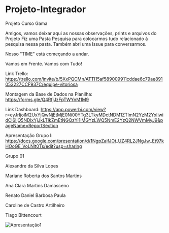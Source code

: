 # Projeto-Integrador
Projeto Curso Gama

Amigos, vamos deixar aqui as nossas observações, prints e arquivos do Projeto
Fiz uma Pasta Pesquisa para colocarmos tudo relacionado à pesquisa nessa pasta.
Também abri uma Issue para conversarmos.

Nosso "TIME" está começando a andar.

Vamos em Frente. Vamos com Tudo!



Link Trello: https://trello.com/invite/b/5XxPQCMn/ATTI15af589009911cddae6c79ae891053227CCF937C/equipe-vitoriosa


Montagem da Base de Dados na Planilha:  https://forms.gle/Q4RfjJzFpTWYnM1M9


Link Dashboard: https://app.powerbi.com/view?r=eyJrIjoiM2UxYjQwNjEtMjE0Ni00YTg3LTkyMDctNDM1ZTlmN2YzM2YxIiwidCI6IjQ5NDIxYjJkLTlkZmEtNGQzYi1iMGYzLWQ5NmE2YzQ2NWVmMyJ9&pageName=ReportSection


Apresentação Grupo I: 
https://docs.google.com/presentation/d/1NgpZaifJOt_UZ4RL2JNgJw_Et97kHOoGE_VoLNlt0Ts/edit?usp=sharing


Grupo 01

Alexandre da Silva Lopes

Mariane Roberta dos Santos Martins

Ana Clara Martins Damasceno

Renato Daniel Barbosa Paula

Caroline de Castro Artilheiro

Tiago Bittencourt


![Apresentação1](https://github.com/0101AlexandreLopes/Projeto-Integrador/assets/132711465/c436251b-b97a-4806-82c6-70398b93602e)